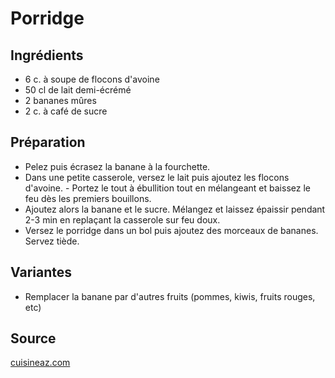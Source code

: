 # Porridge

## Ingrédients

- 6 c. à soupe de flocons d'avoine
- 50 cl de lait demi-écrémé
- 2 bananes mûres
- 2 c. à café de sucre

## Préparation

- Pelez puis écrasez la banane à la fourchette.
- Dans une petite casserole, versez le lait puis ajoutez les flocons d'avoine. - Portez le tout à ébullition tout en mélangeant et baissez le feu dès les premiers bouillons.
- Ajoutez alors la banane et le sucre. Mélangez et laissez épaissir pendant 2-3 min en replaçant la casserole sur feu doux.
- Versez le porridge dans un bol puis ajoutez des morceaux de bananes. Servez tiède.

## Variantes

- Remplacer la banane par d'autres fruits (pommes, kiwis, fruits rouges, etc)

## Source
[cuisineaz.com](http://www.cuisineaz.com/recettes/porridge-cremeux-a-la-banane-67141.aspx#IH12zH7e3YPez6GY1.99)
